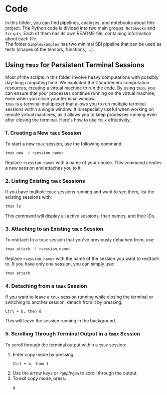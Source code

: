 # Code 
In this folder, you can find pipelines, analyses, and notebooks about this project. The Python code is divided into two main groups: ```Notebooks``` and ```Scripts```. Each of them has its own README file, containing information about each file. </br>
The folder ```SimpleExamples``` has two minimal SBI pipeline that can be used as tests (shapes of the tensors, functions, ...). 


## Using `tmux` for Persistent Terminal Sessions
Most of the scripts in this folder involve heavy computations with possibly day-long computing time. We exploited the CloudVeneto computation resources, creating a virtual machine to run the code. By using `tmux`, you can ensure that your processes continue running on the virtual machine, even when you close your terminal window. </br>
`tmux` is a terminal multiplexer that allows you to run multiple terminal sessions within a single window. It is especially useful when working on remote virtual machines, as it allows you to keep processes running even after closing the terminal. Here's how to use `tmux` effectively:

### 1. Creating a New `tmux` Session
To start a new `tmux` session, use the following command:
```bash
tmux new -s <session_name>
```
Replace `<session_name>` with a name of your choice. This command creates a new session and attaches you to it.

### 2. Listing Existing `tmux` Sessions
If you have multiple `tmux` sessions running and want to see them, list the existing sessions with:
```bash
tmux ls
```
This command will display all active sessions, their names, and their IDs.

### 3. Attaching to an Existing `tmux` Session
To reattach to a `tmux` session that you've previously detached from, use:
```bash
tmux attach -t <session_name>
```
Replace `<session_name>` with the name of the session you want to reattach to. If you have only one session, you can simply use:
```bash
tmux attach
```

### 4. Detaching from a `tmux` Session
If you want to leave a `tmux` session running while closing the terminal or switching to another session, detach from it by pressing:
```
Ctrl + b, then d
```
This will leave the session running in the background.

### 5. Scrolling Through Terminal Output in a `tmux` Session
To scroll through the terminal output within a `tmux` session:
1. Enter copy mode by pressing:
   ```
   Ctrl + b, then [
   ```
2. Use the arrow keys or `PgUp`/`PgDn` to scroll through the output.
3. To exit copy mode, press:
   ```
   q
   ```


